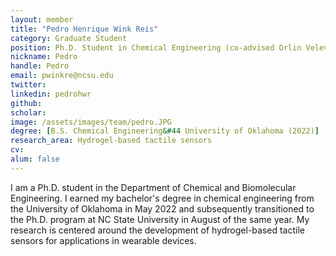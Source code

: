```yaml
---
layout: member
title: "Pedro Henrique Wink Reis"
category: Graduate Student
position: Ph.D. Student in Chemical Engineering (co-advised Orlin Velev)
nickname: Pedro
handle: Pedro
email: pwinkre@ncsu.edu
twitter: 
linkedin: pedrohwr
github: 
scholar: 
image: /assets/images/team/pedro.JPG
degree: [B.S. Chemical Engineering&#44 University of Oklahoma (2022)] 
research_area: Hydrogel-based tactile sensors
cv: 
alum: false
---
```


I am a Ph.D. student in the Department of Chemical and Biomolecular Engineering. I earned my bachelor's degree in chemical engineering from the University of Oklahoma in May 2022 and subsequently transitioned to the Ph.D. program at NC State University in August of the same year. My research is centered around the development of hydrogel-based tactile sensors for applications in wearable devices.
